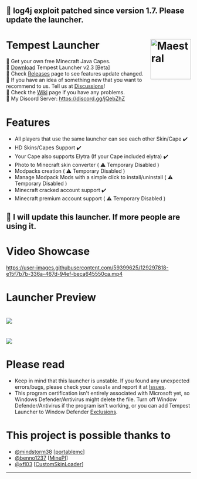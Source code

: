 ## 🌟 log4j exploit patched since version 1.7. Please update the launcher. 
# Tempest Launcher [<img src="https://i.imgur.com/1wfpYd5.png" align="right" title="Maestral" width="110" height="110"> ](https://github.com/GoodDay360/Tempest-Launcher)
🔰 Get your own free Minecraft Java Capes.  
🔰 [Download](https://github.com/GoodDay360/Tempest-Launcher/releases/tag/2.3) Tempest Launcher v2.3 [Beta]  
🔰 Check [Releases](https://github.com/GoodDay360/Tempest-Launcher/releases) page to see features update changed.  
🔰 If you have an idea of something new that you want to recommend to us. Tell us at [Discussions](https://github.com/GoodDay360/Tempest-Launcher/discussions/categories/ideas)!   
🔰 Check the [Wiki](https://github.com/GoodDay360/Tempest-Launcher/wiki/Tempest-Launcher-Wiki) page if you have any problems.  
🔰 My Discord Server: https://discord.gg/jQebZhZ  

###
# Features
- All players that use the same launcher can see each other Skin/Cape ✔️
- HD Skins/Capes Support ✔️
- Your Cape also supports Elytra (If your Cape included elytra) ✔️
- Photo to Minecraft skin converter ( ⚠️ Temporary Disabled )
- Modpacks creation ( ⚠️ Temporary Disabled )
- Manage Modpack Mods with a simple click to install/uninstall ( ⚠️ Temporary Disabled )
- Minecraft cracked account support ✔️
- Minecraft premium account support ( ⚠️ Temporary Disabled )
### <Update>
## 💜 **I will update this launcher. If more people are using it**.
# Video Showcase
<https://user-images.githubusercontent.com/59399625/129297818-e15f7b7b-336a-467d-94ef-beca645550ca.mp4>
# Launcher Preview
# <img src="https://user-images.githubusercontent.com/59399625/179349707-5f7a823e-d8a2-456e-869f-4e288c4c8a77.PNG">  
# <img src="https://user-images.githubusercontent.com/59399625/179349737-62cb01d9-5f0b-4aae-8d37-d7568422e168.PNG">  
# Please read
- Keep in mind that this launcher is unstable. If you found any unexpected errors/bugs,
please check your `console` and report it at [Issues](https://github.com/GoodDay360/Tempest-Launccher/issues).
- This program certification isn't entirely associated with Microsoft yet, so Windows Defender/Antivirus might delete the file. Turn off Window Defender/Antivirus if the program isn't working, or you can add Tempest Launcher to Window Defender [Exclusions](https://github.com/GoodDay360/Tempest-Launcher/wiki/Tempest-Launcher-Wiki#add-tempest-launcher-to-window-defender-exclusions).
# This project is possible thanks to
- [@mindstorm38](https://github.com/mindstorm38) [[portablemc](https://github.com/mindstorm38/portablemc)]
- [@benno1237](https://github.com/benno1237) [[MinePI](https://github.com/benno1237/MinePI)]
- [@xfl03](https://github.com/xfl03) [[CustomSkinLoader](https://github.com/xfl03/MCCustomSkinLoader)]
***

